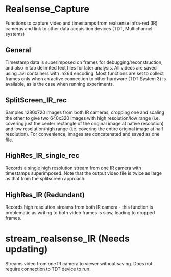 # Realsense_Capture
Functions to capture video and timestamps from realsense infra-red (IR) cameras and link to other data acquisition devices (TDT, Multichannel systems)

## General
Timestamp data is superimposed on frames for debugging/reconstruction, and also in tab delimited text files for later analysis.
All videos are saved using .avi containers with .h264 encoding. Most functions are set to collect frames only when an active connection to other hardware (TDT System 3) is available, as is the case when running experiments. 

## SplitScreen_IR_rec
Samples 1280x720 images from both IR cameras, cropping one and scaling the other to give two 640x320 images with high resolution/low range (i.e. covering just the center rectangle of the original image at native resolution) and low resolution/high range (i.e. covering the entire original image at half resolution). For convenience, images are concatenated and saved as one file.

## HighRes_IR_single_rec
Records a single high resolution stream from one IR camera with timestamps superimposed. Note that the output video file is twice as large as that from the splitscreen approach.

## HighRes_IR (Redundant)
Records high resolution streams from both IR camera - this function is problematic as writing to both video frames is slow, leading to dropped frames. 

# stream_realsense_IR (Needs updating)
Streams video from one IR camera to viewer without saving. Does not require connection to TDT device to run.
